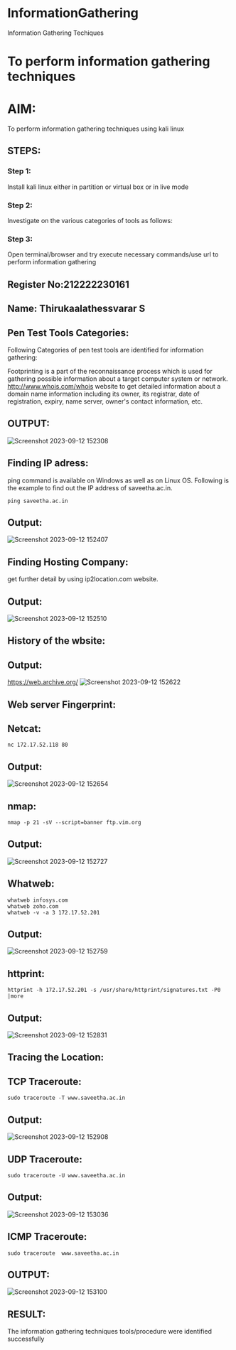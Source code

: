 # InformationGathering
Information Gathering Techiques

# To perform information gathering techniques

# AIM:

To perform information gathering techniques using kali linux 

## STEPS:

### Step 1:

Install kali linux either in partition or virtual box or in live mode

### Step 2:

Investigate on the various categories of tools as follows:

### Step 3:
Open terminal/browser and try execute necessary commands/use url to perform information gathering
## Register No:212222230161
## Name: Thirukaalathessvarar S



## Pen Test Tools Categories:
Following Categories of pen test tools are identified for information gathering:

Footprinting is a part of the reconnaissance process which is used for gathering possible information about a target computer system or network.
http://www.whois.com/whois website to get detailed information about a domain name information including its owner, its registrar, date of registration, expiry, name server, owner's contact information, etc.




## OUTPUT:
![Screenshot 2023-09-12 152308](https://github.com/sakthivel005/InformationGathering/assets/120550359/fb605ffb-4e33-4412-beb4-c71ec1a38825)

## Finding IP adress:
ping command is available on Windows as well as on Linux OS. Following is the example to find out the IP address of saveetha.ac.in.
```
ping saveetha.ac.in
```

## Output:
![Screenshot 2023-09-12 152407](https://github.com/sakthivel005/InformationGathering/assets/120550359/2f7743ba-65d3-4adb-815e-6ba5fc2f764d)

## Finding Hosting Company:
get further detail by using ip2location.com website.
## Output:
![Screenshot 2023-09-12 152510](https://github.com/sakthivel005/InformationGathering/assets/120550359/1233b61a-681d-4d86-9ea5-e93419286f6d)

## History of the wbsite:
## Output:
https://web.archive.org/
![Screenshot 2023-09-12 152622](https://github.com/sakthivel005/InformationGathering/assets/120550359/794c3fb5-1feb-4d85-9900-14f7a71887a1)


## Web server Fingerprint:
## Netcat:
```
nc 172.17.52.118 80
```
## Output:
![Screenshot 2023-09-12 152654](https://github.com/sakthivel005/InformationGathering/assets/120550359/ef6059ac-3575-4f62-a59a-941573720ac3)

## nmap:
```
nmap -p 21 -sV --script=banner ftp.vim.org
```
## Output:
![Screenshot 2023-09-12 152727](https://github.com/sakthivel005/InformationGathering/assets/120550359/c2a20ecd-93d6-4898-a845-eb69b01e2898)

## Whatweb:
```
whatweb infosys.com
whatweb zoho.com
whatweb -v -a 3 172.17.52.201
```
## Output:
![Screenshot 2023-09-12 152759](https://github.com/sakthivel005/InformationGathering/assets/120550359/c0983409-ecb1-4bb2-a398-7e77b7b6c171)

## httprint:
```
httprint -h 172.17.52.201 -s /usr/share/httprint/signatures.txt -P0 |more
```

## Output:
![Screenshot 2023-09-12 152831](https://github.com/sakthivel005/InformationGathering/assets/120550359/6259edf5-ea49-4ab6-95f0-92ad2e2b1866)

## Tracing the Location:

## TCP Traceroute:
```
sudo traceroute -T www.saveetha.ac.in
```

## Output:
![Screenshot 2023-09-12 152908](https://github.com/sakthivel005/InformationGathering/assets/120550359/b7da0438-b3f6-4da3-8fe6-8c68ac4c0469)



## UDP Traceroute:
```
sudo traceroute -U www.saveetha.ac.in
```
## Output:


![Screenshot 2023-09-12 153036](https://github.com/sakthivel005/InformationGathering/assets/120550359/6291f133-9802-4538-8849-77c5134157f6)


## ICMP Traceroute:
```
sudo traceroute  www.saveetha.ac.in
```

## OUTPUT:

![Screenshot 2023-09-12 153100](https://github.com/sakthivel005/InformationGathering/assets/120550359/a99bd6ba-f88d-4173-a03a-c8e439d61995)

## RESULT:
The information gathering techniques tools/procedure were  identified successfully
